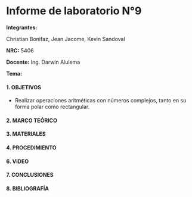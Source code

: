 # Informe de laboratorio N°9

**Integrantes:**

Christian Bonifaz, Jean Jacome, Kevin Sandoval

**NRC:** 5406

**Docente:** Ing. Darwin Alulema

**Tema:** 

#### 1. OBJETIVOS

- Realizar operaciones aritméticas con números complejos, tanto en su forma polar 
  como rectangular.

#### 2. MARCO TEÓRICO

#### 3. MATERIALES

#### 4. PROCEDIMIENTO



#### 6. VIDEO

#### 7. CONCLUSIONES

#### 8. BIBLIOGRAFÍA
